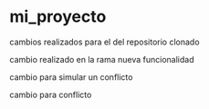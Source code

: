 # mi_proyecto

cambios realizados para el del repositorio clonado

cambio realizado en la rama nueva funcionalidad

cambio para simular un conflicto

cambio para conflicto
